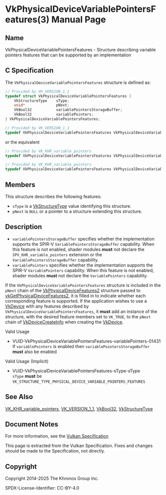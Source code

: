 # VkPhysicalDeviceVariablePointersFeatures(3) Manual Page

## Name

VkPhysicalDeviceVariablePointersFeatures - Structure describing variable pointers features that can be supported by an implementation



## [](#_c_specification)C Specification

The `VkPhysicalDeviceVariablePointersFeatures` structure is defined as:

```c++
// Provided by VK_VERSION_1_1
typedef struct VkPhysicalDeviceVariablePointersFeatures {
    VkStructureType    sType;
    void*              pNext;
    VkBool32           variablePointersStorageBuffer;
    VkBool32           variablePointers;
} VkPhysicalDeviceVariablePointersFeatures;
```

```c++
// Provided by VK_VERSION_1_1
typedef VkPhysicalDeviceVariablePointersFeatures VkPhysicalDeviceVariablePointerFeatures;
```

or the equivalent

```c++
// Provided by VK_KHR_variable_pointers
typedef VkPhysicalDeviceVariablePointersFeatures VkPhysicalDeviceVariablePointersFeaturesKHR;
```

```c++
// Provided by VK_KHR_variable_pointers
typedef VkPhysicalDeviceVariablePointersFeatures VkPhysicalDeviceVariablePointerFeaturesKHR;
```

## [](#_members)Members

This structure describes the following features:

- `sType` is a [VkStructureType](https://registry.khronos.org/vulkan/specs/latest/man/html/VkStructureType.html) value identifying this structure.
- `pNext` is `NULL` or a pointer to a structure extending this structure.

## [](#_description)Description

- []()`variablePointersStorageBuffer` specifies whether the implementation supports the SPIR-V `VariablePointersStorageBuffer` capability. When this feature is not enabled, shader modules **must** not declare the `SPV_KHR_variable_pointers` extension or the `VariablePointersStorageBuffer` capability.
- []()`variablePointers` specifies whether the implementation supports the SPIR-V `VariablePointers` capability. When this feature is not enabled, shader modules **must** not declare the `VariablePointers` capability.

If the `VkPhysicalDeviceVariablePointersFeatures` structure is included in the `pNext` chain of the [VkPhysicalDeviceFeatures2](https://registry.khronos.org/vulkan/specs/latest/man/html/VkPhysicalDeviceFeatures2.html) structure passed to [vkGetPhysicalDeviceFeatures2](https://registry.khronos.org/vulkan/specs/latest/man/html/vkGetPhysicalDeviceFeatures2.html), it is filled in to indicate whether each corresponding feature is supported. If the application wishes to use a [VkDevice](https://registry.khronos.org/vulkan/specs/latest/man/html/VkDevice.html) with any features described by `VkPhysicalDeviceVariablePointersFeatures`, it **must** add an instance of the structure, with the desired feature members set to `VK_TRUE`, to the `pNext` chain of [VkDeviceCreateInfo](https://registry.khronos.org/vulkan/specs/latest/man/html/VkDeviceCreateInfo.html) when creating the [VkDevice](https://registry.khronos.org/vulkan/specs/latest/man/html/VkDevice.html).

Valid Usage

- [](#VUID-VkPhysicalDeviceVariablePointersFeatures-variablePointers-01431)VUID-VkPhysicalDeviceVariablePointersFeatures-variablePointers-01431  
  If `variablePointers` is enabled then `variablePointersStorageBuffer` **must** also be enabled

Valid Usage (Implicit)

- [](#VUID-VkPhysicalDeviceVariablePointersFeatures-sType-sType)VUID-VkPhysicalDeviceVariablePointersFeatures-sType-sType  
  `sType` **must** be `VK_STRUCTURE_TYPE_PHYSICAL_DEVICE_VARIABLE_POINTERS_FEATURES`

## [](#_see_also)See Also

[VK\_KHR\_variable\_pointers](https://registry.khronos.org/vulkan/specs/latest/man/html/VK_KHR_variable_pointers.html), [VK\_VERSION\_1\_1](https://registry.khronos.org/vulkan/specs/latest/man/html/VK_VERSION_1_1.html), [VkBool32](https://registry.khronos.org/vulkan/specs/latest/man/html/VkBool32.html), [VkStructureType](https://registry.khronos.org/vulkan/specs/latest/man/html/VkStructureType.html)

## [](#_document_notes)Document Notes

For more information, see the [Vulkan Specification](https://registry.khronos.org/vulkan/specs/latest/html/vkspec.html#VkPhysicalDeviceVariablePointersFeatures)

This page is extracted from the Vulkan Specification. Fixes and changes should be made to the Specification, not directly.

## [](#_copyright)Copyright

Copyright 2014-2025 The Khronos Group Inc.

SPDX-License-Identifier: CC-BY-4.0